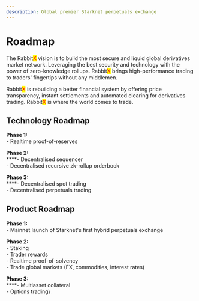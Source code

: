 ```yaml
---
description: Global premier Starknet perpetuals exchange
---
```


# Roadmap

The Rabbit<mark style="color:red;">X</mark> vision is to build the most secure and liquid global derivatives market network. Leveraging the best security and technology with the power of zero-knowledge rollups. Rabbit<mark style="color:red;">X</mark> brings high-performance trading to traders' fingertips without any middlemen.

Rabbit<mark style="color:red;">X</mark> is rebuilding a better financial system by offering price transparency, instant settlements and automated clearing for derivatives trading. Rabbit<mark style="color:red;">X</mark> is where the world comes to trade.



## Technology Roadmap

**Phase 1:**\
**-** Realtime proof-of-reserves

**Phase 2:**\
****- Decentralised sequencer\
\- Decentralised recursive zk-rollup orderbook

**Phase 3:**\
****- Decentralised spot trading\
\- Decentralised perpetuals trading

## Product Roadmap

**Phase 1:**\
\- Mainnet launch of Starknet's first hybrid perpetuals exchange

**Phase 2:**\
\- Staking\
\- Trader rewards\
\- Realtime proof-of-solvency\
\- Trade global markets (FX, commodities, interest rates)

**Phase 3:**\
****- Multiasset collateral\
\- Options trading\
